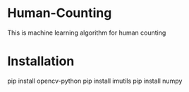 # Human-Counting
This is machine learning algorithm for human counting

# Installation
pip install opencv-python
pip install imutils
pip install numpy
